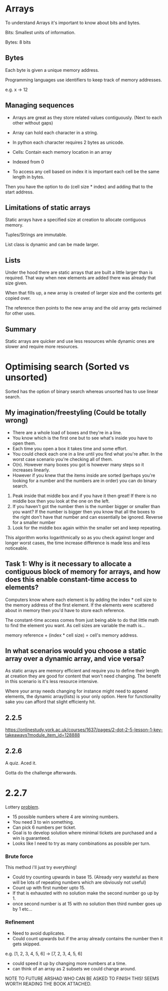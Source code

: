 # Arrays

To understand Arrays it's important to know about bits and bytes.

Bits: Smallest units of information.

Bytes: 8 bits

## Bytes

Each byte is given a unique memory address.

Programming languages use identifiers to keep track of memory addresses.

e.g. x -> 12

## Managing sequences

- Arrays are great as they store related values contiguously. (Next to each other without gaps)

- Array can hold each character in a string.

- In python each character requires 2 bytes as unicode.

- Cells: Contain each memory location in an array

- Indexed from 0

- To access any cell based on index it is important each cell be the same length in bytes.

Then you have the option to do (cell size * index) and adding that to the start address.

## Limitations of static arrays

Static arrays have a specified size at creation to allocate contiguous memory.

Tuples/Strings are immutable.

List class is dynamic and can be made larger.

## Lists

Under the hood there are static arrays that are built a little larger than is required. That way when new elements are added there was already that size given.

When that fills up, a new array is created of larger size and the contents get copied over.

The reference then points to the new array and the old array gets reclaimed for other uses.

## Summary

Static arrays are quicker and use less resources while dynamic ones are slower and require more resources.

# Optimising search (Sorted vs unsorted)

Sorted has the option of binary search whereas unsorted has to use linear search.

## My imagination/freestyling (Could be totally wrong)

- There are a whole load of boxes and they're in a line.
- You know which is the first one but to see what's inside you have to open them.
- Each time you open a box it takes time and some effort.
- You could check each one in a line until you find what you're after. In the worst case scenario you're checking all of them.
- O(n). However many boxes you got is however many steps so it increases linearly.
- However if you knew that the items inside are sorted (perhaps you're looking for a number and the numbers are in order) you can do binary search.

1. Peak inside that middle box and if you have it then great! If there is no middle box then you look at the one on the left.
2. If you haven't got the number then is the number bigger or smaller than you want? If the number is bigger then you know that all the boxes to the right don't have that number and can essentially be ignored. Reverse for a smaller number
3. Look for the middle box again within the smaller set and keep repeating.

This algorithm works logarithmically so as you check against longer and longer worst cases, the time increase difference is made less and less noticeable. 

## Task 1: Why is it necessary to allocate a contiguous block of memory for arrays, and how does this enable constant-time access to elements?

Computers know where each element is by adding the index * cell size to the memory address of the first element. If the elements were scattered about in memory then you'd have to store each reference.

The constant-time access comes from just being able to do that little math to find the element you want. As cell sizes are variable the math is...

memory reference + (index * cell size) = cell's memory address.

## In what scenarios would you choose a static array over a dynamic array, and vice versa?

As static arrays are memory efficient and require you to define their length at creation they are good for content that won't need changing. The benefit in this scenario is it's less resource intensive.

Where your array needs changing for instance might need to append elements, the dynamic array(lists) is your only option. Here for functionality sake you can afford that slight efficienty hit.

## 2.2.5

https://onlinestudy.york.ac.uk/courses/1637/pages/2-dot-2-5-lesson-1-key-takeaways?module_item_id=128888

## 2.2.6

A quiz. Aced it.

Gotta do the challenge afterwards.

# 2.2.7

Lottery [problem](https://onlinestudy.york.ac.uk/courses/1637/pages/2-dot-2-7-activity-modelling-a-lottery-ticket-optimisation-problem?module_item_id=128890).

- 15 possible numbers where 4 are winning numbers.
- You need 3 to win something.
- Can pick 6 numbers per ticket.
- Goal is to develop solution where minimal tickets are purchased and a win is guaranteed.
- Looks like I need to try as many combinations as possible per turn.

### Brute force

This method i'll just try everything!

- Could try counting upwards in base 15. (Already very wasteful as there will be lots of repeating numbers which are obviously not useful)
- Count up with first number upto 15.
- If that is exhausted with no solution make the second number go up by 1.
- once second number is at 15 with no solution then third number goes up by 1 etc...

### Refinement
- Need to avoid duplicates.
- Could count upwards but if the array already contains the number then it gets skipped.

e.g. [1, 2, 3, 4, 5, 6] -> [7, 2, 3, 4, 5, 6]

- could speed it up by changing more numbers at a time.
- can think of an array as 2 subsets we could change around.

NOTE TO FUTURE ARSHAD WHO CAN BE ASKED TO FINISH THIS! SEEMS WORTH READING THE BOOK ATTACHED.

